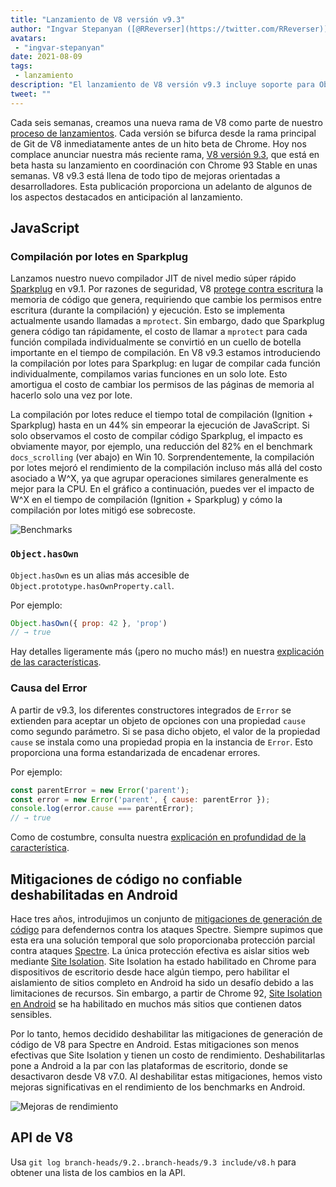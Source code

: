 ```yaml
---
title: "Lanzamiento de V8 versión v9.3"
author: "Ingvar Stepanyan ([@RReverser](https://twitter.com/RReverser))"
avatars:
 - "ingvar-stepanyan"
date: 2021-08-09
tags:
 - lanzamiento
description: "El lanzamiento de V8 versión v9.3 incluye soporte para Object.hasOwn y causas de Error, mejora el rendimiento de compilación y deshabilita mitigaciones de generación de código no confiable en Android."
tweet: ""
---
```

Cada seis semanas, creamos una nueva rama de V8 como parte de nuestro [proceso de lanzamientos](https://v8.dev/docs/release-process). Cada versión se bifurca desde la rama principal de Git de V8 inmediatamente antes de un hito beta de Chrome. Hoy nos complace anunciar nuestra más reciente rama, [V8 versión 9.3](https://chromium.googlesource.com/v8/v8.git/+log/branch-heads/9.3), que está en beta hasta su lanzamiento en coordinación con Chrome 93 Stable en unas semanas. V8 v9.3 está llena de todo tipo de mejoras orientadas a desarrolladores. Esta publicación proporciona un adelanto de algunos de los aspectos destacados en anticipación al lanzamiento.

<!--truncate-->
## JavaScript

### Compilación por lotes en Sparkplug

Lanzamos nuestro nuevo compilador JIT de nivel medio súper rápido [Sparkplug](https://v8.dev/blog/sparkplug) en v9.1. Por razones de seguridad, V8 [protege contra escritura](https://en.wikipedia.org/wiki/W%5EX) la memoria de código que genera, requiriendo que cambie los permisos entre escritura (durante la compilación) y ejecución. Esto se implementa actualmente usando llamadas a `mprotect`. Sin embargo, dado que Sparkplug genera código tan rápidamente, el costo de llamar a `mprotect` para cada función compilada individualmente se convirtió en un cuello de botella importante en el tiempo de compilación. En V8 v9.3 estamos introduciendo la compilación por lotes para Sparkplug: en lugar de compilar cada función individualmente, compilamos varias funciones en un solo lote. Esto amortigua el costo de cambiar los permisos de las páginas de memoria al hacerlo solo una vez por lote.

La compilación por lotes reduce el tiempo total de compilación (Ignition + Sparkplug) hasta en un 44% sin empeorar la ejecución de JavaScript. Si solo observamos el costo de compilar código Sparkplug, el impacto es obviamente mayor, por ejemplo, una reducción del 82% en el benchmark `docs_scrolling` (ver abajo) en Win 10. Sorprendentemente, la compilación por lotes mejoró el rendimiento de la compilación incluso más allá del costo asociado a W^X, ya que agrupar operaciones similares generalmente es mejor para la CPU. En el gráfico a continuación, puedes ver el impacto de W^X en el tiempo de compilación (Ignition + Sparkplug) y cómo la compilación por lotes mitigó ese sobrecoste.

![Benchmarks](/_img/v8-release-93/sparkplug.svg)

### `Object.hasOwn`

`Object.hasOwn` es un alias más accesible de `Object.prototype.hasOwnProperty.call`.

Por ejemplo:

```javascript
Object.hasOwn({ prop: 42 }, 'prop')
// → true
```

Hay detalles ligeramente más (¡pero no mucho más!) en nuestra [explicación de las características](https://v8.dev/features/object-has-own).

### Causa del Error

A partir de v9.3, los diferentes constructores integrados de `Error` se extienden para aceptar un objeto de opciones con una propiedad `cause` como segundo parámetro. Si se pasa dicho objeto, el valor de la propiedad `cause` se instala como una propiedad propia en la instancia de `Error`. Esto proporciona una forma estandarizada de encadenar errores.

Por ejemplo:

```javascript
const parentError = new Error('parent');
const error = new Error('parent', { cause: parentError });
console.log(error.cause === parentError);
// → true
```

Como de costumbre, consulta nuestra [explicación en profundidad de la característica](https://v8.dev/features/error-cause).

## Mitigaciones de código no confiable deshabilitadas en Android

Hace tres años, introdujimos un conjunto de [mitigaciones de generación de código](https://v8.dev/blog/spectre) para defendernos contra los ataques Spectre. Siempre supimos que esta era una solución temporal que solo proporcionaba protección parcial contra ataques [Spectre](https://spectreattack.com/spectre.pdf). La única protección efectiva es aislar sitios web mediante [Site Isolation](https://blog.chromium.org/2021/03/mitigating-side-channel-attacks.html). Site Isolation ha estado habilitado en Chrome para dispositivos de escritorio desde hace algún tiempo, pero habilitar el aislamiento de sitios completo en Android ha sido un desafío debido a las limitaciones de recursos. Sin embargo, a partir de Chrome 92, [Site Isolation en Android](https://security.googleblog.com/2021/07/protecting-more-with-site-isolation.html) se ha habilitado en muchos más sitios que contienen datos sensibles.

Por lo tanto, hemos decidido deshabilitar las mitigaciones de generación de código de V8 para Spectre en Android. Estas mitigaciones son menos efectivas que Site Isolation y tienen un costo de rendimiento. Deshabilitarlas pone a Android a la par con las plataformas de escritorio, donde se desactivaron desde V8 v7.0. Al deshabilitar estas mitigaciones, hemos visto mejoras significativas en el rendimiento de los benchmarks en Android.

![Mejoras de rendimiento](/_img/v8-release-93/code-mitigations.svg)

## API de V8

Usa `git log branch-heads/9.2..branch-heads/9.3 include/v8.h` para obtener una lista de los cambios en la API.
